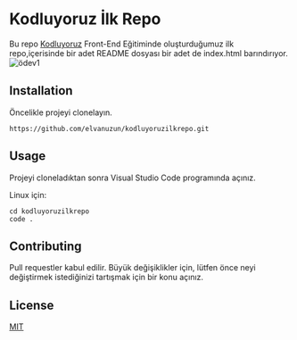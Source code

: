 # Kodluyoruz İlk Repo
Bu repo [Kodluyoruz](https://kodluyoruz.org) Front-End Eğitiminde oluşturduğumuz ilk repo,içerisinde bir adet README dosyası bir adet de index.html barındırıyor.
![ödev1](https://user-images.githubusercontent.com/94361819/154143550-3d42530e-114d-44bc-afe2-94f635f85924.jpeg)

## Installation

Öncelikle projeyi clonelayın.

```
https://github.com/elvanuzun/kodluyoruzilkrepo.git
```

## Usage

Projeyi cloneladıktan sonra Visual Studio Code programında açınız.

Linux için:
```
cd kodluyoruzilkrepo
code .
```

## Contributing


Pull requestler kabul edilir. Büyük değişiklikler için, lütfen önce neyi değiştirmek istediğinizi tartışmak için bir konu açınız.

## License

[MIT](https://choosealicense.com/licenses/mit/)
